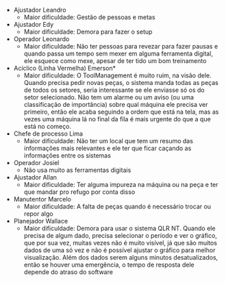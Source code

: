 - Ajustador Leandro
	- Maior dificuldade: Gestão de pessoas e metas
- Ajustador Edy
	- Maior dificuldade: Demora para fazer o setup
- Operador Leonardo
	- Maior dificuldade: Não ter pessoas para revezar para fazer pausas e quando passa um tempo sem mexer em alguma ferramenta digital, ele esquece como mexe, apesar de ter tido um bom treinamento
- Acíclico (Linha Vermelha) Emerson*
	- Maior dificuldade: O ToolManagement é muito ruim, na visão dele. Quando precisa pedir novas peças, o sistema manda todas as peças de todos os setores, seria interessante se ele enviasse só os do setor selecionado. Não tem um alarme ou um aviso (ou uma classificação de importância) sobre qual máquina ele precisa ver primeiro, então ele acaba seguindo a ordem que está na tela, mas as vezes uma máquina lá no final da fila é mais urgente do que a que está no começo.
- Chefe de processo Lima
	- Maior dificuldade: Não ter um local que tem um resumo das informações mais relevantes e ele ter que ficar caçando as informações entre os sistemas
- Operador Josiel
	- Não usa muito as ferramentas digitais
- Ajustador Allan
	- Maior dificuldade: Ter alguma impureza na máquina ou na peça e ter que mandar pro refugo por conta disso
- Manutentor Marcelo
	- Maior dificuldade: A falta de peças quando é necessário trocar ou repor algo
- Planejador Wallace
	- Maior dificuldade: Demora para usar o sistema QLR NT. Quando ele precisa de algum dado, precisa selecionar o período e ver o gráfico, que por sua vez, muitas vezes não é muito visível, já que são muitos dados de uma só vez e não é possível ajustar o gráfico para melhor visualização. Além dos dados serem alguns minutos desatualizados, então se houver uma emergência, o tempo de resposta dele depende do atraso do software